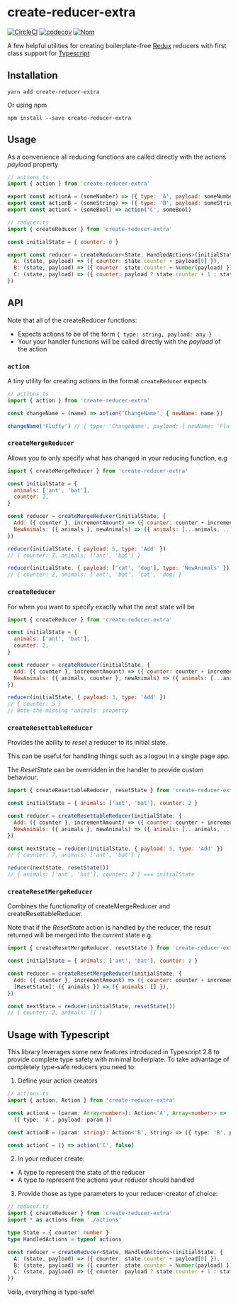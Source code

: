 # create-reducer-extra

[![CircleCI](https://circleci.com/gh/Dean177/create-reducer-extra.svg?style=shield)](https://circleci.com/gh/Dean177/create-reducer-extra)
[![codecov](https://codecov.io/gh/Dean177/create-reducer-extra/branch/master/graph/badge.svg)](https://codecov.io/gh/Dean177/create-reducer-extra)
[![Npm](https://badge.fury.io/js/create-reducer-extra.svg)](https://www.npmjs.com/package/create-reducer-extra)

A few helpful utilities for creating boilerplate-free [Redux](https://redux.js.org/introduction) reducers with first class support for [Typescript](https://www.typescriptlang.org/)


## Installation

`yarn add create-reducer-extra`

Or using npm

`npm install --save create-reducer-extra`

## Usage

As a convenience all reducing functions are called directly with the actions *payload* property

```js
// actions.ts
import { action } from 'create-reducer-extra'

export const actionA = (someNumber) => ({ type: 'A', payload: someNumber })
export const actionB = (someString) => ({ type: 'B', payload: someString })
export const actionC = (someBool) => action('C', someBool)

// reducer.ts
import { createReducer } from 'create-reducer-extra'

const initialState = { counter: 0 }

export const reducer = createReducer<State, HandledActions>(initialState, {
  A: (state, payload) => ({ counter: state.counter + payload[0] }),
  B: (state, payload) => ({ counter: state.counter + Number(payload) }),
  C: (state, payload) => ({ counter: payload ? state.counter + 1 : state.counter - 1 }),
})
```

## API

Note that all of the createReducer functions:
- Expects actions to be of the form `{ type: string, payload: any }`
- Your your handler functions will be called directly with the *payload* of the action

### `action`

A tiny utility for creating actions in the format `createReducer` expects

```js
// actions.ts
import { action } from 'create-reducer-extra'

const changeName = (name) => action('ChangeName', { newName: name })

changeName('Fluffy') // { type: 'ChangeName', payload: { newName: 'Fluffy' } }
```

### `createMergeReducer`

Allows you to only specify what has changed in your reducing function, e.g

```js
import { createMergeReducer } from 'create-reducer-extra'

const initialState = {
  animals: ['ant', 'bat'],
  counter: 2,
}

const reducer = createMergeReducer(initialState, {
  Add: ({ counter }, incrementAmount) => ({ counter: counter + incrementAmount}),
  NewAnimals: ({ animals }, newAnimals) => ({ animals: [...animals, ...newAnimals] }),    
})

reducer(initialState, { payload: 5, type: 'Add' })
// { counter: 7, animals: ['ant', 'bat'] }

reducer(initialState, { payload: ['cat', 'dog'], type: 'NewAnimals' })
// { counter: 2, animals: ['ant', 'bat', 'cat', 'dog] }

```

### `createReducer`

For when you want to specify exactly what the next state will be


```js
import { createReducer } from 'create-reducer-extra'

const initialState = {
  animals: ['ant', 'bat'],
  counter: 2,
}

const reducer = createReducer(initialState, {
  Add: ({ counter }, incrementAmount) => ({ counter: counter + incrementAmount}),
  NewAnimals: ({ animals, counter }, newAnimals) => ({ animals: [...animals, ...newAnimals], counter }),    
})

reducer(initialState, { payload: 3, type: 'Add' })
// { counter: 5 }
// Note the missing 'animals' property

```

### `createResettableReducer`

Provides the ability to *reset* a reducer to its initial state.

This can be useful for handling things such as a logout in a single page app.

The *ResetState* can be overridden in the handler to provide custom behaviour.

```js
import { createResettableReducer, resetState } from 'create-reducer-extra'

const initialState = { animals: ['ant', 'bat'], counter: 2 }

const reducer = createResettableReducer(initialState, {
  Add: ({ counter }, incrementAmount) => ({ counter: counter + incrementAmount}),
  NewAnimals: ({ animals }, newAnimals) => ({ animals: [...animals, ...newAnimals] }),    
})

const nextState = reducer(initialState, { payload: 5, type: 'Add' })
// { counter: 7, animals: ['ant', 'bat'] }

reducer(nextState, resetState())
// { animals: ['ant', 'bat'], counter: 2 } === initialState
```

### `createResetMergeReducer`

Combines the functionality of createMergeReducer and createResettableReducer.

Note that if the *ResetState* action is handled by the reducer, the result returned will be merged into the *current* state e.g.

```js
import { createResetMergeReducer, resetState } from 'create-reducer-extra'

const initialState = { animals: ['ant', 'bat'], counter: 2 }

const reducer = createResetMergeReducer(initialState, {
  Add: ({ counter }, incrementAmount) => ({ counter: counter + incrementAmount}),
  [ResetState]: ({ animals }) => ({ animals: [] }),    
})

const nextState = reducer(initialState, resetState())
// { counter: 2, animals: [] }
```

## Usage with Typescript

This library leverages some new features introduced in Typescript 2.8 to provide complete type safety with minimal boilerplate. To take advantage of completely type-safe reducers you need to:

1. Define your action creators

  ```typescript
  // actions.ts
  import { action, Action } from 'create-reducer-extra'

  const actionA = (param: Array<number>): Action<'A', Array<number>> =>
    ({ type: 'A', payload: param })

  const actionB = (param: string): Action<'B', string> => ({ type: 'B', payload: param })

  const actionC = () => action('C', false)
  ```

2. In your reducer create:
  - A type to represent the state of the reducer
  - A type to represent the actions your reducer should handled

3. Provide those as type parameters to your reducer-creator of choice:

  ```typescript
  // reducer.ts
  import { createReducer } from 'create-reducer-extra'
  import * as actions from './actions'

  type State = { counter: number }
  type HandledActions = typeof actions

  const reducer = createReducer<State, HandledActions>(initialState, {
    A: (state, payload) => ({ counter: state.counter + payload[0] }),
    B: (state, payload) => ({ counter: state.counter + Number(payload) }),
    C: (state, payload) => ({ counter: payload ? state.counter + 1 : state.counter - 1 }),
  })
  ```

Voila, everything is type-safe!
